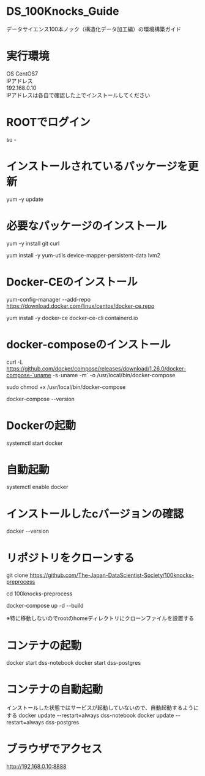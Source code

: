 # DS_100Knocks_Guide
データサイエンス100本ノック（構造化データ加工編）の環境構築ガイド  
  
# 実行環境
OS CentOS7  
IPアドレス  
192.168.0.10  
IPアドレスは各自で確認した上でインストールしてください  
  
  
# ROOTでログイン
su -
# インストールされているパッケージを更新
yum -y update

# 必要なパッケージのインストール
yum -y install git curl

yum install -y yum-utils device-mapper-persistent-data lvm2

# Docker-CEのインストール
yum-config-manager --add-repo https://download.docker.com/linux/centos/docker-ce.repo

yum install -y docker-ce docker-ce-cli containerd.io

# docker-composeのインストール
curl -L https://github.com/docker/compose/releases/download/1.26.0/docker-compose-`uname -s`-`uname -m` -o /usr/local/bin/docker-compose

sudo chmod +x /usr/local/bin/docker-compose

docker-compose --version

# Dockerの起動
systemctl start docker

# 自動起動
systemctl enable docker

# インストールしたcバージョンの確認
docker --version

# リポジトリをクローンする
git clone https://github.com/The-Japan-DataScientist-Society/100knocks-preprocess

cd 100knocks-preprocess

docker-compose up -d --build

※特に移動しないのでrootのhomeディレクトリにクローンファイルを設置する

# コンテナの起動
docker start dss-notebook
docker start dss-postgres
# コンテナの自動起動
インストールした状態ではサービスが起動していないので、自動起動するようにする
docker update --restart=always dss-notebook
docker update --restart=always dss-postgres

# ブラウザでアクセス
http://192.168.0.10:8888

